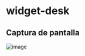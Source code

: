 # widget-desk
## Captura de pantalla
![image](https://github.com/user-attachments/assets/5d789839-bd91-4f90-8a98-c0f20b6066a1)

